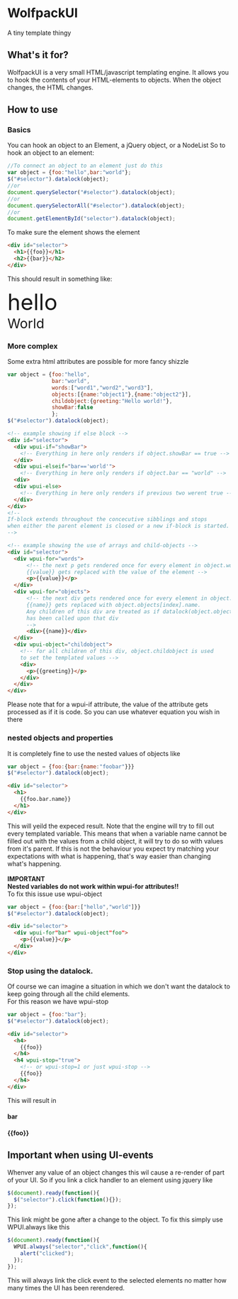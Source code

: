 # WolfpackUI
A tiny template thingy

## What's it for?
WolfpackUI is a very small HTML/javascript templating engine. It allows you to hook the contents of your HTML-elements
to objects. When the object changes, the HTML changes.

## How to use
### Basics
You can hook an object to an Element, a jQuery object, or a NodeList
So to hook an object to an element:
```javascript
//To connect an object to an element just do this
var object = {foo:"hello",bar:"world"};
$("#selector").datalock(object);
//or
document.querySelector("#selector").datalock(object);
//or
document.querySelectorAll("#selector").datalock(object);
//or
document.getElementById("selector").datalock(object);
```
To make sure the element shows the element
```html
<div id="selector">
  <h1>{{foo}}</h1>
  <h2>{{bar}}</h2>
</div>
```
This should result in something like:
<div>
  <div style="border:none;font-size:50px">hello</div>
  <div style="border:none;font-size:30px">World</div>
</div>

### More complex
Some extra html attributes are possible for more fancy shizzle

```javascript
var object = {foo:"hello",
              bar:"world",
              words:["word1","word2","word3"],
              objects:[{name:"object1"},{name:"object2"}],
              childobject:{greeting:"Hello world!"},
              showBar:false
              };
$("#selector").datalock(object);
```

```html
<!-- example showing if else block -->
<div id="selector">
  <div wpui-if="showBar">
    <!-- Everything in here only renders if object.showBar == true -->
  </div>
  <div wpui-elseif="bar=='world'">
    <!-- Everything in here only renders if object.bar == "world" -->
  <div>
  <div wpui-else>
    <!-- Everything in here only renders if previous two werent true -->
  </div>
</div>
<!--
If-block extends throughout the concecutive sibblings and stops
when either the parent element is closed or a new if-block is started.
-->
```

```html
<!-- example showing the use of arrays and child-objects -->
<div id="selector">
  <div wpui-for="words">
      <!-- the next p gets rendered once for every element in object.words
      {{value}} gets replaced with the value of the element -->
      <p>{{value}}</p>
  </div>
  <div wpui-for="objects">
      <!-- the next div gets rendered once for every element in object.objects
      {{name}} gets replaced with object.objects[index].name.
      Any children of this div are treated as if datalock(object.objects[index])
      has been called upon that div
      -->
      <div>{{name}}</div>
  </div>
  <div wpui-object="childobject">
    <!-- for all children of this div, object.childobject is used
    to set the templated values -->
    <div>
      <p>{{greeting}}</p>
    </div>
  </div>
</div>
```
Please note that for a wpui-if attribute, the value of the attribute gets processed as if it is code.
So you can use whatever equation you wish in there

### nested objects and properties
It is completely fine to use the nested values of objects like

```javascript
var object = {foo:{bar:{name:"foobar"}}}
$("#selector").datalock(object);
```

```html
<div id="selector">
  <h1>
    {{foo.bar.name}}
  </h1>
</div>
```
This will yeild the expeced result.
Note that the engine will try to fill out every templated variable.
This means that when a variable name cannot be filled out with the values from a child object, it will try to do so with values from it's parent.
If this is not the behaviour you expect try matching your expectations with what is happening, that's way easier than changing what's happening.<br/>
<br/>
<b>IMPORTANT<br/>
Nested variables do not work within wpui-for attributes!!</b><br/>
To fix this issue use wpui-object

```javascript
var object = {foo:{bar:["hello","world"]}}
$("#selector").datalock(object);
```

```html
<div id="selector">
  <div wpui-for"bar" wpui-object"foo">
    <p>{{value}}</p>
  </div>
</div>
```


### Stop using the datalock.
Of course we can imagine a situation in which we don't want the datalock to keep going through all the child elements.<br/>
For this reason we have wpui-stop
```javascript
var object = {foo:"bar"};
$("#selector").datalock(object);
```

```html
<div id="selector">
  <h4>
    {{foo}}
  </h4>
  <h4 wpui-stop="true">
    <!-- or wpui-stop=1 or just wpui-stop -->
    {{foo}}
  </h4>
</div>
```
This will result in <br/>
<div id="selector">
  <h4>
    bar
  </h4>
  <h4 wpui-stop="true">
    <!-- or wpui-stop=1 or just wpui-stop -->
    {{foo}}
  </h4>
</div>

## Important when using UI-events
Whenver any value of an object changes this wil cause a re-render of part of your UI.
So if you link a click handler to an element using jquery like 
```javascript
$(document).ready(function(){
  $("selector").click(function(){}); 
});
```
This link might be gone after a change to the object.
To fix this simply use WPUI.always like this
```javascript
$(document).ready(function(){
  WPUI.always("selector","click",function(){
    alert("clicked");
  });
});
```
This will always link the click event to the selected elements no matter how many times the UI has been rerendered.


